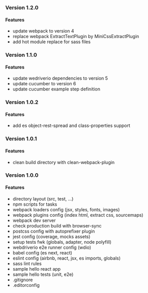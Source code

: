 ### Version 1.2.0

#### Features

* update webpack to version 4
* replace webpack ExtractTextPlugin by MiniCssExtractPlugin
* add hot module replace for sass files

### Version 1.1.0

#### Features

* update wedriverio dependencies to version 5
* update cucumber to version 6
* update cucumber example step definition
 
### Version 1.0.2

#### Features

* add es object-rest-spread and class-properties support

### Version 1.0.1

#### Features

* clean build directory with clean-webpack-plugin

### Version 1.0.0

#### Features

* directory layout (src, test, ...)
* npm scripts for tasks
* webpack loaders config (jsx, styles, fonts, images)
* webpack plugins config (index html, extract css, sourcemaps)
* webpack dev server
* check production build with browser-sync
* postcss config with autoprefixer plugin
* jest config (coverage, mocks assets)
* setup tests fwk (globals, adapter, node polyfill)
* webdriverio e2e runner config (wdio)
* babel config (es next, react)
* eslint config (airbnb, react, jsx, es imports, globals)
* sass lint rules
* sample hello react app
* sample hello tests (unit, e2e)
* .gitignore
* .editorconfig
